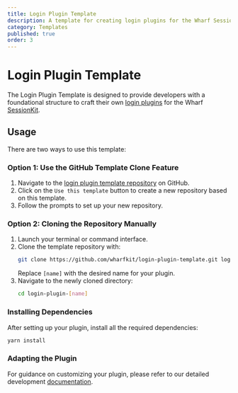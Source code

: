 ```yaml
---
title: Login Plugin Template
description: A template for creating login plugins for the Wharf SessionKit.
category: Templates
published: true
order: 3
---
```


# Login Plugin Template

The Login Plugin Template is designed to provide developers with a foundational structure to craft their own [login plugins](/docs/session-kit/plugin-login) for the Wharf [SessionKit](/docs/session-kit).

## Usage

There are two ways to use this template:

### Option 1: Use the GitHub Template Clone Feature
   1. Navigate to the [login plugin template repository](https://github.com/wharfkit/login-plugin-template) on GitHub.
   2. Click on the `Use this template` button to create a new repository based on this template.
   3. Follow the prompts to set up your new repository.

### Option 2: Cloning the Repository Manually
   1. Launch your terminal or command interface.
   2. Clone the template repository with:
      ```bash
      git clone https://github.com/wharfkit/login-plugin-template.git login-plugin-[name]
      ```
      Replace `[name]` with the desired name for your plugin.
   3. Navigate to the newly cloned directory:
      ```bash
      cd login-plugin-[name]
      ```

### Installing Dependencies

After setting up your plugin, install all the required dependencies:

```bash
yarn install
```

### Adapting the Plugin

For guidance on customizing your plugin, please refer to our detailed development [documentation](/docs/session-kit/plugin-login#development).
